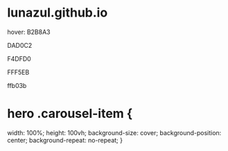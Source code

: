 # lunazul.github.io


hover:
B2B8A3

DAD0C2

F4DFD0

FFF5EB



ffb03b


# hero .carousel-item {
  width: 100%;
  height: 100vh;
  background-size: cover;
  background-position: center;
  background-repeat: no-repeat;
}
